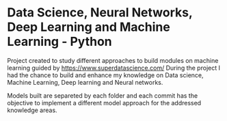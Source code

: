 # Data Science, Neural Networks, Deep Learning and Machine Learning - Python

Project created to study different approaches to build modules on machine learning guided by https://www.superdatascience.com/
During the project I had the chance to build and enhance my knowledge on Data science, Machine Learning, Deep learning and Neural networks.

Models built are separeted by each folder and each commit has the objective to implement a different model approach for the addressed knowledge areas.

